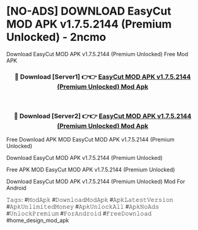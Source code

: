 # [NO-ADS] DOWNLOAD EasyCut MOD APK v1.7.5.2144 (Premium Unlocked) - 2ncmo
Download EasyCut MOD APK v1.7.5.2144 (Premium Unlocked) Free Mod APK

<div align="center">
<h3>🔴 Download [Server1] 👉👉 <a href="https://apk-comot.site?title=EasyCut_MOD_APK_v1.7.5.2144_(Premium_Unlocked)">EasyCut MOD APK v1.7.5.2144 (Premium Unlocked) Mod Apk</a></h3><br>

<h3>🔴 Download [Server2] 👉👉 <a href="https://apk-comot.site?title=EasyCut_MOD_APK_v1.7.5.2144_(Premium_Unlocked)">EasyCut MOD APK v1.7.5.2144 (Premium Unlocked) Mod Apk</a></h3>
</div>


Free Download APK MOD EasyCut MOD APK v1.7.5.2144 (Premium Unlocked)

Download EasyCut MOD APK v1.7.5.2144 (Premium Unlocked) 

Free APK MOD EasyCut MOD APK v1.7.5.2144 (Premium Unlocked) 

Download EasyCut MOD APK v1.7.5.2144 (Premium Unlocked) Mod For Android

𝚃𝚊𝚐𝚜: #𝙼𝚘𝚍𝙰𝚙𝚔 #𝙳𝚘𝚠𝚗𝚕𝚘𝚊𝚍𝙼𝚘𝚍𝙰𝚙𝚔 #𝙰𝚙𝚔𝙻𝚊𝚝𝚎𝚜𝚝𝚅𝚎𝚛𝚜𝚒𝚘𝚗 #𝙰𝚙𝚔𝚄𝚗𝚕𝚒𝚖𝚒𝚝𝚎𝚍𝙼𝚘𝚗𝚎𝚢 #𝙰𝚙𝚔𝚄𝚗𝚕𝚘𝚌𝚔𝙰𝚕𝚕 #𝙰𝚙𝚔𝙽𝚘𝙰𝚍𝚜 #𝚄𝚗𝚕𝚘𝚌𝚔𝙿𝚛𝚎𝚖𝚒𝚞𝚖 #𝙵𝚘𝚛𝙰𝚗𝚍𝚛𝚘𝚒𝚍 #𝙵𝚛𝚎𝚎𝙳𝚘𝚠𝚗𝚕𝚘𝚊𝚍 #home_design_mod_apk